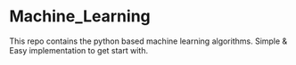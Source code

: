 # Machine_Learning
This repo contains the python based machine learning algorithms. Simple &amp; Easy implementation to get start with.
